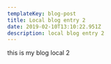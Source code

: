 ```yaml
---
templateKey: blog-post
title: Local blog entry 2
date: 2019-02-10T13:10:22.951Z
description: local blog entry 2
---
```

this is my blog local 2
